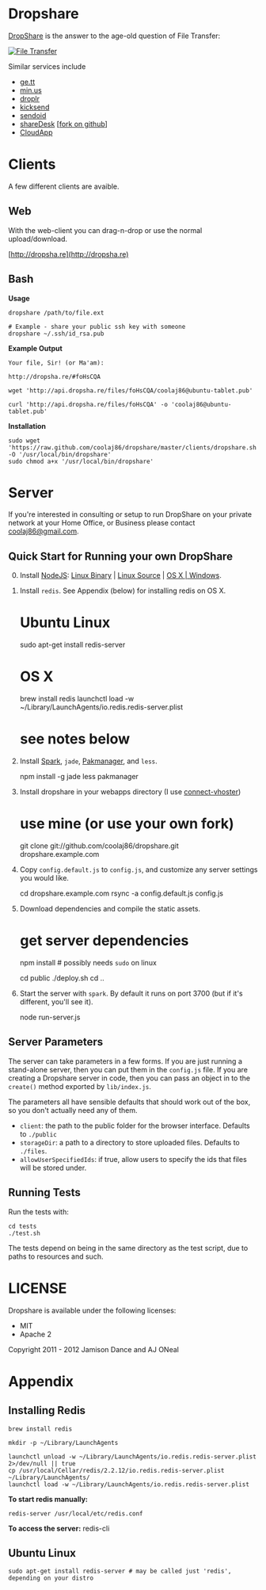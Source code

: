 Dropshare
===

[DropShare](http://dropsha.re) is the answer to the age-old question of File Transfer:

[![File Transfer][file-transfer]][xkcd-949]

[xkcd-949]: http://xkcd.com/949/
[file-transfer]: http://imgs.xkcd.com/comics/file_transfer.png "Every time you email a file to yourself so you can pull it up on your friend's laptop, Tim Berners-Lee sheds a single tear."

Similar services include

  * [ge.tt](http://ge.tt)
  * [min.us](http://min.us)
  * [droplr](http://droplr.com)
  * [kicksend](http://kicksend.com/)
  * [sendoid](http://sendoid.com/)
  * [shareDesk](http://sharedesk.at) [[fork on github](https://github.com/eeezyy/shareDesk)]
  * [CloudApp](http://getcloudapp.com/)

Clients
===

A few different clients are avaible.

Web
---

With the web-client you can drag-n-drop or use the normal upload/download.

[http://dropsha.re](http://dropsha.re)

Bash
---

**Usage**

    dropshare /path/to/file.ext
    
    # Example - share your public ssh key with someone
    dropshare ~/.ssh/id_rsa.pub
    
**Example Output**

    Your file, Sir! (or Ma'am):
    
    http://dropsha.re/#foHsCQA
    
    wget 'http://api.dropsha.re/files/foHsCQA/coolaj86@ubuntu-tablet.pub'
    
    curl 'http://api.dropsha.re/files/foHsCQA' -o 'coolaj86@ubuntu-tablet.pub'

**Installation**

    sudo wget 'https://raw.github.com/coolaj86/dropshare/master/clients/dropshare.sh' -O '/usr/local/bin/dropshare'
    sudo chmod a+x '/usr/local/bin/dropshare'

Server
===

If you're interested in consulting or setup to run DropShare on your private network
at your Home Office, or Business please contact <coolaj86@gmail.com>.

Quick Start for Running your own DropShare
---

  0. Install [NodeJS](http://nodejs.org): [Linux Binary](https://github.com/joyent/node/wiki/Installing-Node.js-via-package-manager) | [Linux Source](http://apptob.org) | [OS X | Windows](http://nodejs.org#download).
  0. Install `redis`. See Appendix (below) for installing redis on OS X.

        # Ubuntu Linux
        sudo apt-get install redis-server
        
        # OS X
        brew install redis
        launchctl load -w ~/Library/LaunchAgents/io.redis.redis-server.plist
        # see notes below

  0. Install [Spark](https://github.com/senchalabs/spark), `jade`, [Pakmanager](https://github.com/coolaj86/node-pakmanager), and `less`.

        npm install -g jade less pakmanager

  0. Install dropshare in your webapps directory (I use [connect-vhoster](https://github.com/coolaj86/connect-vhoster))

        # use mine (or use your own fork)
        git clone git://github.com/coolaj86/dropshare.git dropshare.example.com

  0. Copy `config.default.js` to `config.js`, and customize any server
     settings you would like.

        cd dropshare.example.com
        rsync -a config.default.js config.js

  0. Download dependencies and compile the static assets.

        # get server dependencies
        npm install # possibly needs `sudo` on linux
        
        cd public
        ./deploy.sh
        cd ..

  0. Start the server with `spark`. By default it runs on port 3700 (but if it's different, you'll see it).

        node run-server.js


Server Parameters
---
The server can take parameters in a few forms. If you are just running a
stand-alone server, then you can put them in the `config.js` file. If
you are creating a Dropshare server in code, then you can pass an object
in to the `create()` method exported by `lib/index.js`. 

The parameters all have sensible defaults that should work out of the box,
so you don't actually need any of them.

* `client`: the path to the public folder for the browser interface.
  Defaults to `./public`
* `storageDir`: a path to a directory to store uploaded files. Defaults to `./files`.
* `allowUserSpecifiedIds`: if true, allow users to specify the ids that files
   will be stored under.

Running Tests
---

Run the tests with:

    cd tests
    ./test.sh

The tests depend on being in the same directory as the test script, due
to paths to resources and such.


LICENSE
===

Dropshare is available under the following licenses:

  * MIT
  * Apache 2

Copyright 2011 - 2012 Jamison Dance and AJ ONeal

Appendix
===

Installing Redis
---

    brew install redis

    mkdir -p ~/Library/LaunchAgents

    launchctl unload -w ~/Library/LaunchAgents/io.redis.redis-server.plist 2>/dev/null || true
    cp /usr/local/Cellar/redis/2.2.12/io.redis.redis-server.plist ~/Library/LaunchAgents/
    launchctl load -w ~/Library/LaunchAgents/io.redis.redis-server.plist

**To start redis manually:**

    redis-server /usr/local/etc/redis.conf

**To access the server:**
    redis-cli

Ubuntu Linux
---

    sudo apt-get install redis-server # may be called just 'redis', depending on your distro
